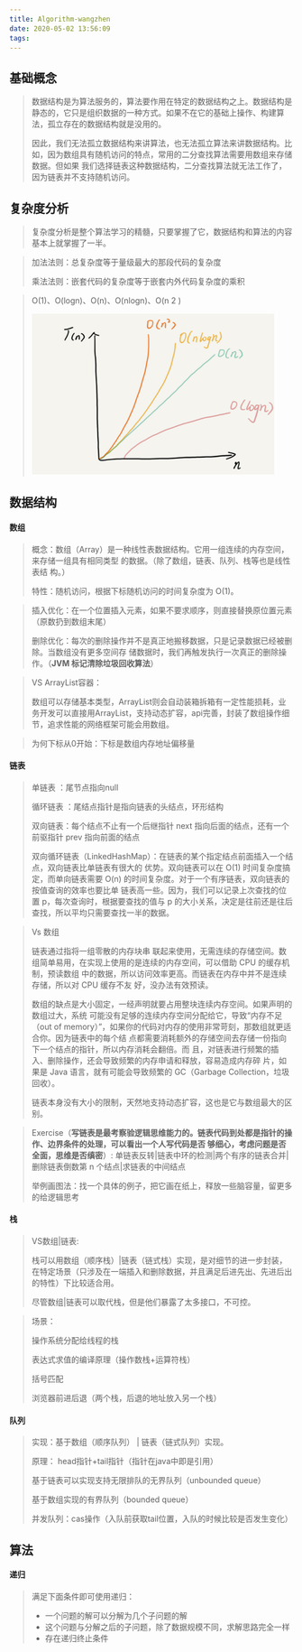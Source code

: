 ```yaml
---
title: Algorithm-wangzhen
date: 2020-05-02 13:56:09
tags:
---
```


##  基础概念

> 数据结构是为算法服务的，算法要作用在特定的数据结构之上。数据结构是静态的，它只是组织数据的一种方式。如果不在它的基础上操作、构建算法，孤立存在的数据结构就是没用的。
>
> 因此，我们无法孤立数据结构来讲算法，也无法孤立算法来讲数据结构。比如，因为数组具有随机访问的特点，常用的二分查找算法需要用数组来存储数据。但如果 我们选择链表这种数据结构，二分查找算法就无法工作了，因为链表并不支持随机访问。

##  复杂度分析

> 复杂度分析是整个算法学习的精髓，只要掌握了它，数据结构和算法的内容基本上就掌握了一半。

> 加法法则：总复杂度等于量级最大的那段代码的复杂度
>
> 乘法法则：嵌套代码的复杂度等于嵌套内外代码复杂度的乘积

> O(1)、O(logn)、O(n)、O(nlogn)、O(n 2 )
>
> <img src="Algorithm-wangzhen/image-20200502150250211.png" alt="image-20200502150250211" style="zoom:50%;" />

## 数据结构

#### 数组

> 概念：数组（Array）是一种线性表数据结构。它用一组连续的内存空间，来存储一组具有相同类型 的数据。（除了数组，链表、队列、栈等也是线性表结 构。）
>
> 特性：随机访问，根据下标随机访问的时间复杂度为 O(1)。

>插入优化：在一个位置插入元素，如果不要求顺序，则直接替换原位置元素（原数扔到数组末尾）
>
>删除优化：每次的删除操作并不是真正地搬移数据，只是记录数据已经被删除。当数组没有更多空间存 储数据时，我们再触发执行一次真正的删除操作。（**JVM 标记清除垃圾回收算法**）

> VS ArrayList容器：
>
> 数组可以存储基本类型，ArrayList则会自动装箱拆箱有一定性能损耗，业务开发可以直接用ArrayList，支持动态扩容，api完善，封装了数组操作细节，追求性能的网络框架可能会用数组。

> 为何下标从0开始：下标是数组内存地址偏移量

#### 链表

> 单链表  ：尾节点指向null
>
> 循环链表 ：尾结点指针是指向链表的头结点，环形结构
>
> 双向链表：每个结点不止有一个后继指针 next 指向后面的结点，还有一个前驱指针 prev 指向前面的结点
>
> 双向循环链表（LinkedHashMap）：在链表的某个指定结点前面插入一个结点，双向链表比单链表有很大的 优势。双向链表可以在 O(1) 时间复杂度搞定，而单向链表需要 O(n) 的时间复杂度。对于一个有序链表，双向链表的按值查询的效率也要比单 链表高一些。因为，我们可以记录上次查找的位置 p，每次查询时，根据要查找的值与 p 的大小关系，决定是往前还是往后查找，所以平均只需要查找一半的数据。

> Vs 数组
>
> 链表通过指将一组零散的内存块串 联起来使用，无需连续的存储空间。数组简单易用，在实现上使用的是连续的内存空间，可以借助 CPU 的缓存机制，预读数组 中的数据，所以访问效率更高。而链表在内存中并不是连续存储，所以对 CPU 缓存不友 好，没办法有效预读。
>
> 数组的缺点是大小固定，一经声明就要占用整块连续内存空间。如果声明的数组过大，系统 可能没有足够的连续内存空间分配给它，导致“内存不足（out of memory）”，如果你的代码对内存的使用非常苛刻，那数组就更适合你。因为链表中的每个结 点都需要消耗额外的存储空间去存储一份指向下一个结点的指针，所以内存消耗会翻倍。而 且，对链表进行频繁的插入、删除操作，还会导致频繁的内存申请和释放，容易造成内存碎 片，如果是 Java 语言，就有可能会导致频繁的 GC（Garbage Collection，垃圾回收）。
>
> 链表本身没有大小的限制，天然地支持动态扩容，这也是它与数组最大的区别。

> Exercise（**写链表是最考察验逻辑思维能力的。链表代码到处都是指针的操作、边界条件的处理，可以看出一个人写代码是否 够细心，考虑问题是否全面，思维是否缜密**）:
> 单链表反转|链表中环的检测|两个有序的链表合并|删除链表倒数第 n 个结点|求链表的中间结点
>
> 举例画图法：找一个具体的例子，把它画在纸上，释放一些脑容量，留更多的给逻辑思考

#### 栈

> VS数组|链表: 
>
> 栈可以用数组（顺序栈）|链表（链式栈）实现，是对细节的进一步封装，在特定场景（只涉及在一端插入和删除数据，并且满足后进先出、先进后出的特性）下比较适合用。
>
> 尽管数组|链表可以取代栈，但是他们暴露了太多接口，不可控。

> 场景：
>
> 操作系统分配给线程的栈 
>
> 表达式求值的编译原理（操作数栈+运算符栈）
>
> 括号匹配
>
> 浏览器前进后退（两个栈，后退的地址放入另一个栈）

#### 队列

> 实现：基于数组（顺序队列） | 链表（链式队列）实现。
>
> 原理： head指针+tail指针（指针在java中即是引用）
>
> 基于链表可以实现支持无限排队的无界队列（unbounded queue）
>
> 基于数组实现的有界队列（bounded queue）
>
> 并发队列：cas操作（入队前获取tail位置，入队的时候比较是否发生变化）

## 算法

#### 递归

> 满足下面条件即可使用递归：
>
> - 一个问题的解可以分解为几个子问题的解
> - 这个问题与分解之后的子问题，除了数据规模不同，求解思路完全一样
> - 存在递归终止条件

